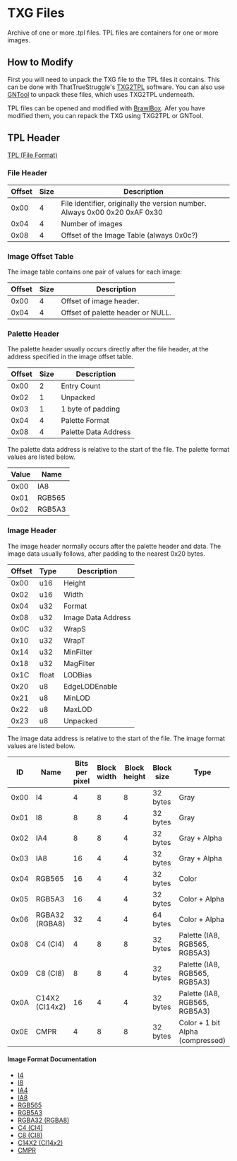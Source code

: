 # TXG Files

Archive of one or more .tpl files. TPL files are containers for one or more images.

## How to Modify

First you will need to unpack the TXG file to the TPL files it contains. This can be done with ThatTrueStruggle's [TXG2TPL](https://github.com/ThatTrueStruggle/TXG2TPL) software. You can also use [GNTool](https://github.com/NicholasMoser/GNTool) to unpack these files, which uses TXG2TPL underneath.

TPL files can be opened and modified with [BrawlBox](https://github.com/libertyernie/brawltools). Afer you have modified them, you can repack the TXG using TXG2TPL or GNTool.

## TPL Header

[TPL (File Format)](http://wiki.tockdom.com/wiki/TPL_(File_Format))

### File Header

| Offset | Size | Description                                                                |
|--------|------|----------------------------------------------------------------------------|
| 0x00   | 4    | File identifier, originally the version number. Always 0x00 0x20 0xAF 0x30 |
| 0x04   | 4    | Number of images                                                           |
| 0x08   | 4    | Offset of the Image Table (always 0x0c?)                                   |

### Image Offset Table

The image table contains one pair of values for each image:

| Offset | Size | Description                       |
|--------|------|-----------------------------------|
| 0x00   | 4    | Offset of image header.           |
| 0x04   | 4    | Offset of palette header or NULL. |

### Palette Header

The palette header usually occurs directly after the file header, at the address specified in the image offset table.

| Offset | Size | Description          |
|--------|------|----------------------|
| 0x00   | 2    | Entry Count          |
| 0x02   | 1    | Unpacked             |
| 0x03   | 1    | 1 byte of padding    |
| 0x04   | 4    | Palette Format       |
| 0x08   | 4    | Palette Data Address |

The palette data address is relative to the start of the file. The palette format values are listed below.

| Value | Name   |
|-------|--------|
| 0x00  | IA8    |
| 0x01  | RGB565 |
| 0x02  | RGB5A3 |

### Image Header

The image header normally occurs after the palette header and data. The image data usually follows, after padding to the nearest 0x20 bytes.

| Offset | Type  | Description        |
|--------|-------|--------------------|
| 0x00   | u16   | Height             |
| 0x02   | u16   | Width              |
| 0x04   | u32   | Format             |
| 0x08   | u32   | Image Data Address |
| 0x0C   | u32   | WrapS              |
| 0x10   | u32   | WrapT              |
| 0x14   | u32   | MinFilter          |
| 0x18   | u32   | MagFilter          |
| 0x1C   | float | LODBias            |
| 0x20   | u8    | EdgeLODEnable      |
| 0x21   | u8    | MinLOD             |
| 0x22   | u8    | MaxLOD             |
| 0x23   | u8    | Unpacked           |

The image data address is relative to the start of the file. The image format values are listed below.

| ID   | Name           | Bits per pixel | Block width | Block height | Block size | Type                             |
|------|----------------|----------------|-------------|--------------|------------|----------------------------------|
| 0x00 | I4             | 4              | 8           | 8            | 32 bytes   | Gray                             |
| 0x01 | I8             | 8              | 8           | 4            | 32 bytes   | Gray                             |
| 0x02 | IA4            | 8              | 8           | 4            | 32 bytes   | Gray + Alpha                     |
| 0x03 | IA8            | 16             | 4           | 4            | 32 bytes   | Gray + Alpha                     |
| 0x04 | RGB565         | 16             | 4           | 4            | 32 bytes   | Color                            |
| 0x05 | RGB5A3         | 16             | 4           | 4            | 32 bytes   | Color + Alpha                    |
| 0x06 | RGBA32 (RGBA8) | 32             | 4           | 4            | 64 bytes   | Color + Alpha                    |
| 0x08 | C4 (CI4)       | 4              | 8           | 8            | 32 bytes   | Palette (IA8, RGB565, RGB5A3)    |
| 0x09 | C8 (CI8)       | 8              | 8           | 4            | 32 bytes   | Palette (IA8, RGB565, RGB5A3)    |
| 0x0A | C14X2 (CI14x2) | 16             | 4           | 4            | 32 bytes   | Palette (IA8, RGB565, RGB5A3)    |
| 0x0E | CMPR           | 4              | 8           | 8            | 32 bytes   | Color + 1 bit Alpha (compressed) |

#### Image Format Documentation

* [I4](http://wiki.tockdom.com/wiki/Image_Formats#I4)
* [I8](http://wiki.tockdom.com/wiki/Image_Formats#I8)
* [IA4](http://wiki.tockdom.com/wiki/Image_Formats#IA4)
* [IA8](http://wiki.tockdom.com/wiki/Image_Formats#IA8)
* [RGB565](http://wiki.tockdom.com/wiki/Image_Formats#RGB565)
* [RGB5A3](http://wiki.tockdom.com/wiki/Image_Formats#RGB5A3)
* [RGBA32 (RGBA8)](http://wiki.tockdom.com/wiki/Image_Formats#RGBA32_.28RGBA8.29)
* [C4 (CI4)](http://wiki.tockdom.com/wiki/Image_Formats#C4_.28CI4.29)
* [C8 (CI8)](http://wiki.tockdom.com/wiki/Image_Formats#C8_.28CI8.29)
* [C14X2 (CI14x2)](http://wiki.tockdom.com/wiki/Image_Formats#C14X2_.28CI14x2.29)
* [CMPR](http://wiki.tockdom.com/wiki/Image_Formats#CMPR)